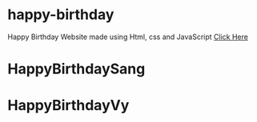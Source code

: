 # happy-birthday
Happy Birthday Website made using Html, css and JavaScript
<a href="https://programmergaurav.me/happy-birthday/?name=Gaurav" target="blank">Click Here</a>
# HappyBirthdaySang
# HappyBirthdayVy
